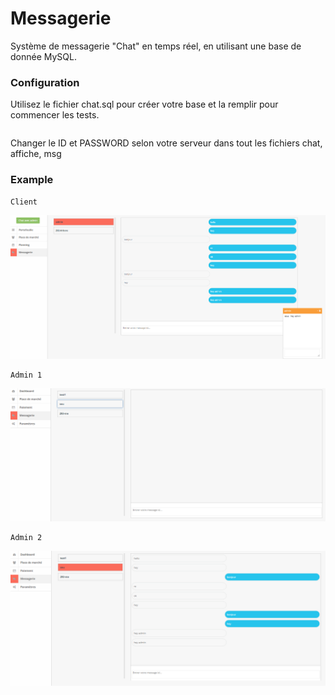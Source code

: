 # Messagerie

Système de messagerie "Chat" en temps réel, en utilisant une base de donnée MySQL.

### Configuration

Utilisez le fichier chat.sql pour créer votre base et la remplir pour commencer les tests.

```
```

Changer le ID et PASSWORD selon votre serveur dans tout les fichiers chat, affiche, msg

### Example
```
Client
```
![client](./client.png "Client")

```
Admin 1
```
![admin](./admin1.png "Admin 1")

```
Admin 2
```
![admin](./admin2.png "Admin 2")